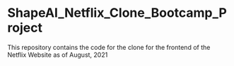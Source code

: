 # ShapeAI_Netflix_Clone_Bootcamp_Project
This repository contains the code for the clone for the frontend of the Netflix Website as of August, 2021
